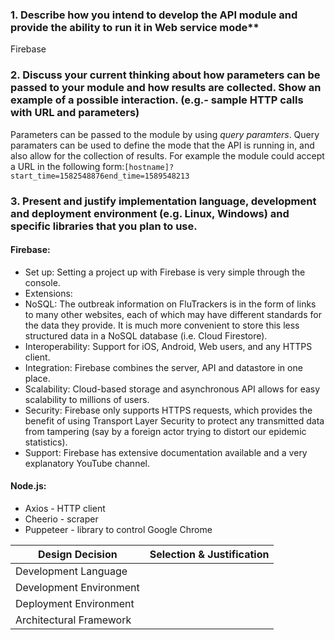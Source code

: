 ### 1. Describe how you intend to develop the API module and provide the ability to run it in Web service mode**

Firebase

### 2. Discuss your current thinking about how parameters can be passed to your module and how results are collected. Show an example of a possible interaction. (e.g.- sample HTTP calls with URL and parameters)

Parameters can be passed to the module by using *query paramters*. Query paramaters can be used to define the mode that the API is running in, and also allow for the collection of results. For example the module could accept a URL in the following form:`[hostname]?start_time=1582548876end_time=1589548213`

### 3. Present and justify implementation language, development and deployment environment (e.g. Linux, Windows) and specific libraries that you plan to use.

#### Firebase:
- Set up: Setting a project up with Firebase is very simple through the console.
- Extensions:
- NoSQL: The outbreak information on FluTrackers is in the form of links to many other websites, each of which may have different standards for the data they provide. It is much more convenient to store this less structured data in a NoSQL database (i.e. Cloud Firestore).
- Interoperability: Support for iOS, Android, Web users, and any HTTPS client.
- Integration: Firebase combines the server, API and datastore in one place.
- Scalability: Cloud-based storage and asynchronous API allows for easy scalability to millions of users.
- Security: Firebase only supports HTTPS requests, which provides the benefit of using Transport Layer Security to protect any transmitted data from tampering (say by a foreign actor trying to distort our epidemic statistics).
- Support: Firebase has extensive documentation available and a very explanatory YouTube channel.

#### Node.js:
- Axios - HTTP client
- Cheerio - scraper
- Puppeteer - library to control Google Chrome


<!-- Maybe remove this table -->
| Design Decision         | Selection & Justification |
| ----------------------- | ------------------------- |
| Development Language    |                           |
| Development Environment |                           |
| Deployment Environment  |                           |
| Architectural Framework |                           |